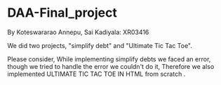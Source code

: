 # DAA-Final_project
By Koteswararao Annepu, Sai Kadiyala: XR03416

We did two projects,  "simplify debt" and "Ultimate Tic Tac Toe".

Please consider, While implementing simplify debts we faced an error, though we tried to handle the error we couldn't do it,
Therefore we also implemented ULTIMATE TIC TAC TOE IN HTML from scratch .
